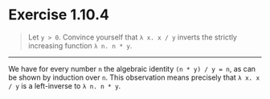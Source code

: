 # Exercise 1.10.4

> Let `y > 0`.
> Convince yourself that `λ x. x / y` inverts the strictly increasing function `λ n. n * y`.

---

We have for every number `n` the algebraic identity `(n * y) / y = n`, as can be shown by induction over `n`.
This observation means precisely that `λ x. x / y` is a left-inverse to `λ n. n * y`.
